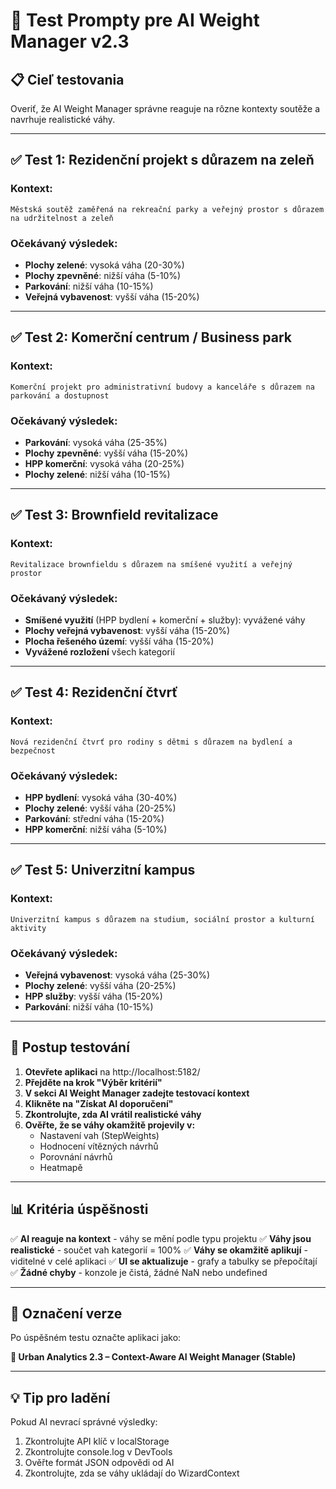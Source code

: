 # 🧪 Test Prompty pre AI Weight Manager v2.3

## 📋 Cieľ testovania
Overiť, že AI Weight Manager správne reaguje na rôzne kontexty soutěže a navrhuje realistické váhy.

---

## ✅ Test 1: Rezidenční projekt s důrazem na zeleň

### Kontext:
```
Městská soutěž zaměřená na rekreační parky a veřejný prostor s důrazem na udržitelnost a zeleň
```

### Očekávaný výsledek:
- **Plochy zelené**: vysoká váha (20-30%)
- **Plochy zpevněné**: nižší váha (5-10%)
- **Parkování**: nižší váha (10-15%)
- **Veřejná vybavenost**: vyšší váha (15-20%)

---

## ✅ Test 2: Komerční centrum / Business park

### Kontext:
```
Komerční projekt pro administrativní budovy a kanceláře s důrazem na parkování a dostupnost
```

### Očekávaný výsledek:
- **Parkování**: vysoká váha (25-35%)
- **Plochy zpevněné**: vyšší váha (15-20%)
- **HPP komerční**: vysoká váha (20-25%)
- **Plochy zelené**: nižší váha (10-15%)

---

## ✅ Test 3: Brownfield revitalizace

### Kontext:
```
Revitalizace brownfieldu s důrazem na smíšené využití a veřejný prostor
```

### Očekávaný výsledek:
- **Smíšené využití** (HPP bydlení + komerční + služby): vyvážené váhy
- **Plochy veřejná vybavenost**: vyšší váha (15-20%)
- **Plocha řešeného území**: vyšší váha (15-20%)
- **Vyvážené rozložení** všech kategorií

---

## ✅ Test 4: Rezidenční čtvrť

### Kontext:
```
Nová rezidenční čtvrť pro rodiny s dětmi s důrazem na bydlení a bezpečnost
```

### Očekávaný výsledek:
- **HPP bydlení**: vysoká váha (30-40%)
- **Plochy zelené**: vyšší váha (20-25%)
- **Parkování**: střední váha (15-20%)
- **HPP komerční**: nižší váha (5-10%)

---

## ✅ Test 5: Univerzitní kampus

### Kontext:
```
Univerzitní kampus s důrazem na studium, sociální prostor a kulturní aktivity
```

### Očekávaný výsledek:
- **Veřejná vybavenost**: vysoká váha (25-30%)
- **Plochy zelené**: vyšší váha (20-25%)
- **HPP služby**: vyšší váha (15-20%)
- **Parkování**: nižší váha (10-15%)

---

## 🔧 Postup testování

1. **Otevřete aplikaci** na http://localhost:5182/
2. **Přejděte na krok "Výběr kritérií"**
3. **V sekci AI Weight Manager zadejte testovací kontext**
4. **Klikněte na "Získat AI doporučení"**
5. **Zkontrolujte, zda AI vrátil realistické váhy**
6. **Ověřte, že se váhy okamžitě projevily v:**
   - Nastavení vah (StepWeights)
   - Hodnocení vítězných návrhů
   - Porovnání návrhů
   - Heatmapě

---

## 📊 Kritéria úspěšnosti

✅ **AI reaguje na kontext** - váhy se mění podle typu projektu
✅ **Váhy jsou realistické** - součet vah kategorií = 100%
✅ **Váhy se okamžitě aplikují** - viditelné v celé aplikaci
✅ **UI se aktualizuje** - grafy a tabulky se přepočítají
✅ **Žádné chyby** - konzole je čistá, žádné NaN nebo undefined

---

## 🎯 Označení verze

Po úspěšném testu označte aplikaci jako:

**🧠 Urban Analytics 2.3 – Context-Aware AI Weight Manager (Stable)**

---

## 💡 Tip pro ladění

Pokud AI nevrací správné výsledky:
1. Zkontrolujte API klíč v localStorage
2. Zkontrolujte console.log v DevTools
3. Ověřte formát JSON odpovědi od AI
4. Zkontrolujte, zda se váhy ukládají do WizardContext





